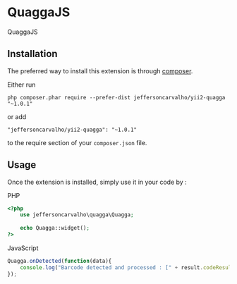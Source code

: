 QuaggaJS
========
QuaggaJS

Installation
------------

The preferred way to install this extension is through [composer](http://getcomposer.org/download/).

Either run

```
php composer.phar require --prefer-dist jeffersoncarvalho/yii2-quagga "~1.0.1"
```

or add

```
"jeffersoncarvalho/yii2-quagga": "~1.0.1"
```

to the require section of your `composer.json` file.


Usage
-----

Once the extension is installed, simply use it in your code by  :

PHP
```php
<?php
    use jeffersoncarvalho\quagga\Quagga;
   
    echo Quagga::widget(); 
?>

```

JavaScript
```javascript
Quagga.onDetected(function(data){
    console.log("Barcode detected and processed : [" + result.codeResult.code + "]", result);
});
```